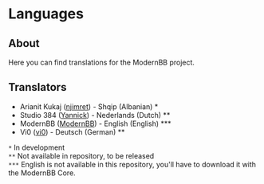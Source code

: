 Languages
==========

## About
Here you can find translations for the ModernBB project.

## Translators
 - Arianit Kukaj ([njimret](http://modernbb.be/forum/profile.php?id=1908)) - Shqip (Albanian) *
 - Studio 384 ([Yannick](http://modernbb.be/forum/profile.php?id=2)) - Nederlands (Dutch) **
 - ModernBB ([ModernBB](http://modernbb.be)) - English (English) ***
 - Vi0 ([vi0](http://modernbb.be/forum/profile.php?id=1926)) - Deutsch (German) **

`*` In development<br />
`**` Not available in repository, to be released<br />
`***` English is not available in this repository, you'll have to download it with the ModernBB Core.